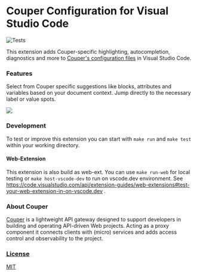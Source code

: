 # Couper Configuration for Visual Studio Code

![Tests](https://github.com/avenga/couper-vscode/actions/workflows/test.yaml/badge.svg)

This extension adds Couper-specific highlighting, autocompletion, diagnostics and more to [Couper's configuration files](https://docs.couper.io/configuration/configuration-file) in Visual Studio Code.

### Features

Select from Couper specific suggestions like blocks, attributes and variables based on your document context.
Jump directly to the necessary label or value spots.

![](images/example.gif)

### Development

To test or improve this extension you can start with `make run` and `make test` within your working directory.

#### Web-Extension

This extension is also build as web-ext. You can use `make run-web` for local testing or `make host-vscode-dev` to run
on vscode.dev environment. See https://code.visualstudio.com/api/extension-guides/web-extensions#test-your-web-extension-in-on-vscode.dev .

### About Couper

[Couper](https://github.com/avenga/couper) is a lightweight API gateway designed to support developers in building and operating API-driven Web projects. Acting as a proxy component it connects clients with (micro) services and adds access control and observability to the project.

### [License](LICENSE)

[MIT](LICENSE)
